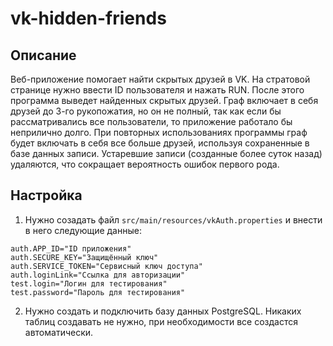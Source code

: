 # vk-hidden-friends

## Описание

Веб-приложение помогает найти скрытых друзей в VK.
На стратовой странице нужно ввести ID пользователя и нажать RUN.
После этого программа выведет найденных скрытых друзей.
Граф включает в себя друзей до 3-го рукопожатия, но он не полный, так как если бы рассматривались все пользователи, то приложение работало бы неприлично долго.
При повторных использованиях программы граф будет включать в себя все больше друзей, используя сохраненные в базе данных записи.
Устаревшие записи (созданные более суток назад) удаляются, что сокращает вероятность ошибок первого рода.

## Настройка

1. Нужно созадать файл `src/main/resources/vkAuth.properties` и внести в него следующие данные:

```
auth.APP_ID="ID приложения"
auth.SECURE_KEY="Защищённый ключ"
auth.SERVICE_TOKEN="Сервисный ключ доступа"
auth.loginLink="Ссылка для авторизации"
test.login="Логин для тестирования"
test.password="Пароль для тестирования"
```

2. Нужно создать и подключить базу данных PostgreSQL.
Никаких таблиц создавать не нужно, при необходимости все создастся автоматически.
